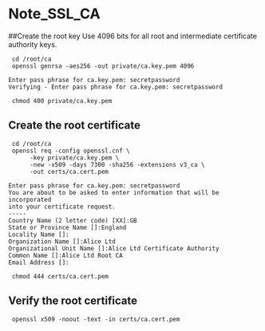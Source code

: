 
# Note_SSL_CA


##Create the root key
Use 4096 bits for all root and intermediate certificate authority keys. 
```
 cd /root/ca
 openssl genrsa -aes256 -out private/ca.key.pem 4096

Enter pass phrase for ca.key.pem: secretpassword
Verifying - Enter pass phrase for ca.key.pem: secretpassword

 chmod 400 private/ca.key.pem
```

## Create the root certificate
```
 cd /root/ca
 openssl req -config openssl.cnf \
      -key private/ca.key.pem \
      -new -x509 -days 7300 -sha256 -extensions v3_ca \
      -out certs/ca.cert.pem

Enter pass phrase for ca.key.pem: secretpassword
You are about to be asked to enter information that will be incorporated
into your certificate request.
-----
Country Name (2 letter code) [XX]:GB
State or Province Name []:England
Locality Name []:
Organization Name []:Alice Ltd
Organizational Unit Name []:Alice Ltd Certificate Authority
Common Name []:Alice Ltd Root CA
Email Address []:

 chmod 444 certs/ca.cert.pem
```

## Verify the root certificate
```
 openssl x509 -noout -text -in certs/ca.cert.pem
```
